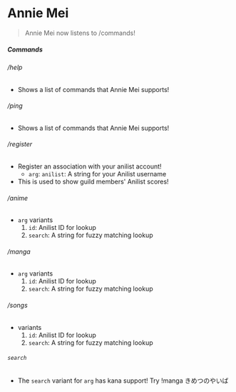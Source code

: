 # Annie Mei

> Annie Mei now listens to /commands!

##### Commands

###### /help

- Shows a list of commands that Annie Mei supports!

###### /ping

- Shows a list of commands that Annie Mei supports!

###### /register

- Register an association with your anilist account!
  - `arg`: `anilist`: A string for your Anilist username
- This is used to show guild members' Anilist scores!

###### /anime

- `arg` variants
  1. `id`: Anilist ID for lookup
  2. `search`: A string for fuzzy matching lookup

###### /manga

- `arg` variants
  1. `id`: Anilist ID for lookup
  2. `search`: A string for fuzzy matching lookup

###### /songs

- variants
  1. `id`: Anilist ID for lookup
  2. `search`: A string for fuzzy matching lookup

###### `search`

- The `search` variant for `arg` has kana support!
  Try !manga きめつのやいば

<!-- TODO: Optimize Binary -> https://lifthrasiir.github.io/rustlog/why-is-a-rust-executable-large.html -->
<!-- TODO: Maybe Try to get Spotify links for songs? -->
<!-- TODO: Add Character and Studio query -->
